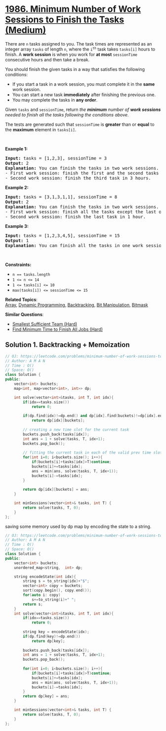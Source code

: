 # [1986. Minimum Number of Work Sessions to Finish the Tasks (Medium)](https://leetcode.com/problems/minimum-number-of-work-sessions-to-finish-the-tasks/)

<p>There are <code>n</code> tasks assigned to you. The task times are represented as an integer array <code>tasks</code> of length <code>n</code>, where the <code>i<sup>th</sup></code> task takes <code>tasks[i]</code> hours to finish. A <strong>work session</strong> is when you work for <strong>at most</strong> <code>sessionTime</code> consecutive hours and then take a break.</p>

<p>You should finish the given tasks in a way that satisfies the following conditions:</p>

<ul>
	<li>If you start a task in a work session, you must complete it in the <strong>same</strong> work session.</li>
	<li>You can start a new task <strong>immediately</strong> after finishing the previous one.</li>
	<li>You may complete the tasks in <strong>any order</strong>.</li>
</ul>

<p>Given <code>tasks</code> and <code>sessionTime</code>, return <em>the <strong>minimum</strong> number of <strong>work sessions</strong> needed to finish all the tasks following the conditions above.</em></p>

<p>The tests are generated such that <code>sessionTime</code> is <strong>greater</strong> than or <strong>equal</strong> to the <strong>maximum</strong> element in <code>tasks[i]</code>.</p>

<p>&nbsp;</p>
<p><strong>Example 1:</strong></p>

<pre><strong>Input:</strong> tasks = [1,2,3], sessionTime = 3
<strong>Output:</strong> 2
<strong>Explanation:</strong> You can finish the tasks in two work sessions.
- First work session: finish the first and the second tasks in 1 + 2 = 3 hours.
- Second work session: finish the third task in 3 hours.
</pre>

<p><strong>Example 2:</strong></p>

<pre><strong>Input:</strong> tasks = [3,1,3,1,1], sessionTime = 8
<strong>Output:</strong> 2
<strong>Explanation:</strong> You can finish the tasks in two work sessions.
- First work session: finish all the tasks except the last one in 3 + 1 + 3 + 1 = 8 hours.
- Second work session: finish the last task in 1 hour.
</pre>

<p><strong>Example 3:</strong></p>

<pre><strong>Input:</strong> tasks = [1,2,3,4,5], sessionTime = 15
<strong>Output:</strong> 1
<strong>Explanation:</strong> You can finish all the tasks in one work session.
</pre>

<p>&nbsp;</p>
<p><strong>Constraints:</strong></p>

<ul>
	<li><code>n == tasks.length</code></li>
	<li><code>1 &lt;= n &lt;= 14</code></li>
	<li><code>1 &lt;= tasks[i] &lt;= 10</code></li>
	<li><code>max(tasks[i]) &lt;= sessionTime &lt;= 15</code></li>
</ul>


**Related Topics**:  
[Array](https://leetcode.com/tag/array/), [Dynamic Programming](https://leetcode.com/tag/dynamic-programming/), [Backtracking](https://leetcode.com/tag/backtracking/), [Bit Manipulation](https://leetcode.com/tag/bit-manipulation/), [Bitmask](https://leetcode.com/tag/bitmask/)

**Similar Questions**:
* [Smallest Sufficient Team (Hard)](https://leetcode.com/problems/smallest-sufficient-team/)
* [Find Minimum Time to Finish All Jobs (Hard)](https://leetcode.com/problems/find-minimum-time-to-finish-all-jobs/)

## Solution 1. Backtracking + Memoization

```cpp
// OJ: https://leetcode.com/problems/minimum-number-of-work-sessions-to-finish-the-tasks/
// Author: A M A N
// Time : O()
// Space: O()
class Solution {
public:
    vector<int> buckets;
    map<int, map<vector<int>, int>> dp;

    int solve(vector<int>&tasks, int T, int idx){
        if(idx==tasks.size())
            return 0;
    
        if(dp.find(idx)!=dp.end() and dp[idx].find(buckets)!=dp[idx].end())
            return dp[idx][buckets];
    
        // creating a new time slot for the current task
        buckets.push_back(tasks[idx]);
        int ans = 1 + solve(tasks, T, idx+1);
        buckets.pop_back();
    
        // fitting the current task in each of the valid prev time slots
        for(int i=0; i<buckets.size(); i++){
            if(buckets[i]+tasks[idx]>T)continue;
            buckets[i]+=tasks[idx];
            ans = min(ans, solve(tasks, T, idx+1));             
            buckets[i]-=tasks[idx];
        }
    
        return dp[idx][buckets] = ans;
    }

    int minSessions(vector<int>& tasks, int T) {
        return solve(tasks, T, 0);
    }
};
```

saving some memory used by dp map by encoding the state to a string.

```cpp
// OJ: https://leetcode.com/problems/minimum-number-of-work-sessions-to-finish-the-tasks/
// Author: A M A N
// Time : O()
// Space: O()
class Solution {
public:
    vector<int> buckets;
    unordered_map<string,  int> dp;

    string encodeState(int idx){
        string s = to_string(idx)+"$";
        vector<int> copy = buckets;
        sort(copy.begin(), copy.end());
        for(auto i: copy)
            s+=to_string(i)+" ";
        return s;
    }
    int solve(vector<int>&tasks, int T, int idx){
        if(idx==tasks.size())
            return 0;
    
        string key = encodeState(idx);
        if(dp.find(key)!=dp.end())
            return dp[key];
    
        buckets.push_back(tasks[idx]);
        int ans = 1 + solve(tasks, T, idx+1);
        buckets.pop_back();
    
        for(int i=0; i<buckets.size(); i++){
            if(buckets[i]+tasks[idx]>T)continue;
            buckets[i]+=tasks[idx];
            ans = min(ans, solve(tasks, T, idx+1));             
            buckets[i]-=tasks[idx];
        }
        return dp[key] = ans;
    }

    int minSessions(vector<int>& tasks, int T) {
        return solve(tasks, T, 0);
    }
};
```
